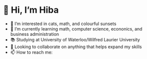 

#  👋 **Hi, I’m Hiba**


- 👀 I’m interested in cats, math, and colourful sunsets
- 🌱 I’m currently learning math, computer science, econonics, and business administration
- 📚 Studying at University of Waterloo/Wilfred Laurier University 
- 👥 Looking to collaborate on anything that helps expand my skills 
- 📫 How to reach me:















<!---
HibaFatimaA/HibaFatimaA is a ✨ special ✨ repository because its `README.md` (this file) appears on your GitHub profile.
You can click the Preview link to take a look at your changes.
--->
